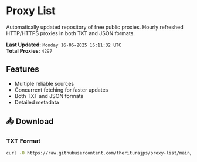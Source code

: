 # Proxy List

Automatically updated repository of free public proxies. Hourly refreshed HTTP/HTTPS proxies in both TXT and JSON formats.

**Last Updated:** `Monday 16-06-2025 16:11:32 UTC`  
**Total Proxies:** `4297`

## Features
- Multiple reliable sources
- Concurrent fetching for faster updates
- Both TXT and JSON formats
- Detailed metadata

## 📥 Download

### TXT Format
```bash
curl -O https://raw.githubusercontent.com/theriturajps/proxy-list/main/proxies.txt